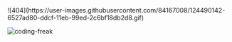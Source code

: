 <!-- ![gif](https://user-images.githubusercontent.com/84167008/124489948-2abe1080-ddcf-11eb-9edb-f91533bfb430.gif) -->![404](https://user-images.githubusercontent.com/84167008/124490142-6527ad80-ddcf-11eb-99ed-2c6bf18db2d8.gif)

![coding-freak](https://user-images.githubusercontent.com/84167008/123937902-4763de00-d9b4-11eb-9258-e2f505222ecf.gif)



